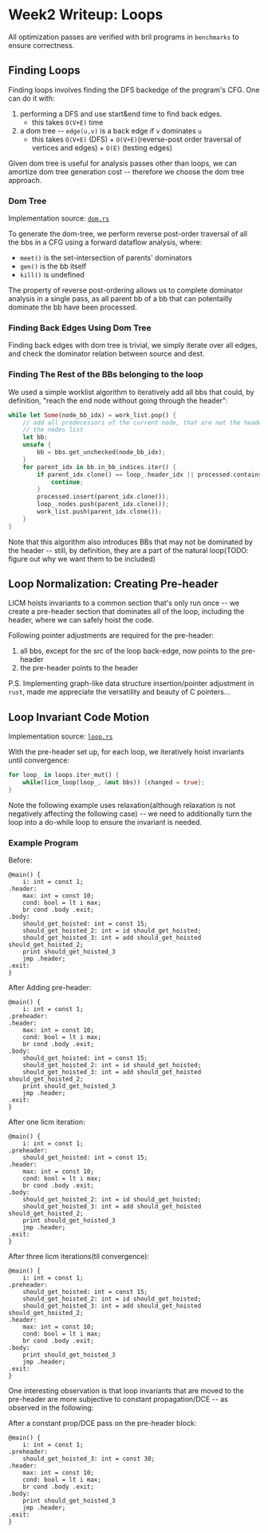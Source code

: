 # Week2 Writeup: Loops

All optimization passes are verified with bril programs in `benchmarks` to ensure correctness.

## Finding Loops

Finding loops involves finding the DFS backedge of the program's CFG. One can do it with:
1. performing a DFS and use start&end time to find back edges.
    - this takes `O(V+E)` time
2. a dom tree -- `edge(u,v)` is a back edge if `v` dominates `u`
    - this takes `O(V+E)` (DFS) + `O(V+E)`(reverse-post order traversal of vertices and edges) +
      `O(E)` (testing edges)

Given dom tree is useful for analysis passes other than loops, we can amortize dom tree generation
cost -- therefore we choose the dom tree approach.

### Dom Tree

Implementation source: [`dom.rs`](../src/dom.rs)

To generate the dom-tree, we perform reverse post-order traversal of all the bbs in a CFG using a forward dataflow analysis, where:
- `meet()` is the set-intersection of parents' dominators
- `gen()` is the bb itself
- `kill()` is undefined

The property of reverse post-ordering allows us to complete dominator analysis in a single pass, as
all parent bb of a bb that can potentailly dominate the bb have been processed.

### Finding Back Edges Using Dom Tree

Finding back edges with dom tree is trivial, we simply iterate over all edges, and check the
dominator relation between source and dest.

### Finding The Rest of the BBs belonging to the loop

We used a simple worklist algorithm to iteratively add all bbs that could, by definition, "reach the
end node without going through the header":

```rust
while let Some(node_bb_idx) = work_list.pop() {
    // add all predecessors of the current node, that are not the header node, to the wl as well as
    // the nodes list
    let bb;
    unsafe {
        bb = bbs.get_unchecked(node_bb_idx);
    }
    for parent_idx in bb.in_bb_indices.iter() {
        if parent_idx.clone() == loop_.header_idx || processed.contains(parent_idx) {
            continue;
        }
        processed.insert(parent_idx.clone());
        loop_.nodes.push(parent_idx.clone());
        work_list.push(parent_idx.clone());
    }
}
```

Note that this algorithm also introduces BBs that may not be dominated by the header -- still, by
definition, they are a part of the natural loop(TODO: figure out why we want them to be included)

## Loop Normalization: Creating Pre-header

LICM hoists invariants to a common section that's only run once -- we create a pre-header section
that dominates all of the loop, including the header, where we can safely hoist the code.

Following pointer adjustments are required for the pre-header:
1. all bbs, except for the src of the loop back-edge, now points to the pre-header
2. the pre-header points to the header

P.S. Implementing graph-like data structure insertion/pointer adjustment in `rust`, made me appreciate 
the versatility and beauty of C pointers...

## Loop Invariant Code Motion

Implementation source: [`loop.rs`](../src/passes/loop.rs)

With the pre-header set up, for each loop, we iteratively hoist invariants until convergence:

```rust
for loop_ in loops.iter_mut() {
    while(licm_loop(loop_, &mut bbs)) {changed = true};
}
```

Note the following example uses relaxation(although relaxation is not negatively affecting the
following case) -- we need to additionally turn the loop into a do-while loop to ensure the
invariant is needed.

### Example Program

Before:
```
@main() {
    i: int = const 1;
.header:
    max: int = const 10;
    cond: bool = lt i max;
    br cond .body .exit;
.body:
    should_get_hoisted: int = const 15;
    should_get_hoisted_2: int = id should_get_hoisted;
    should_get_hoisted_3: int = add should_get_hoisted should_get_hoisted_2;
    print should_get_hoisted_3
    jmp .header;
.exit:
}
```

After Adding pre-header:
```
@main() {
    i: int = const 1;
.preheader:
.header:
    max: int = const 10;
    cond: bool = lt i max;
    br cond .body .exit;
.body:
    should_get_hoisted: int = const 15;
    should_get_hoisted_2: int = id should_get_hoisted;
    should_get_hoisted_3: int = add should_get_hoisted should_get_hoisted_2;
    print should_get_hoisted_3
    jmp .header;
.exit:
}
```

After one licm iteration:
```
@main() {
    i: int = const 1;
.preheader:
    should_get_hoisted: int = const 15;
.header:
    max: int = const 10;
    cond: bool = lt i max;
    br cond .body .exit;
.body:
    should_get_hoisted_2: int = id should_get_hoisted;
    should_get_hoisted_3: int = add should_get_hoisted should_get_hoisted_2;
    print should_get_hoisted_3
    jmp .header;
.exit:
}
```

After three licm iterations(til convergence):
```
@main() {
    i: int = const 1;
.preheader:
    should_get_hoisted: int = const 15;
    should_get_hoisted_2: int = id should_get_hoisted;
    should_get_hoisted_3: int = add should_get_hoisted should_get_hoisted_2;
.header:
    max: int = const 10;
    cond: bool = lt i max;
    br cond .body .exit;
.body:
    print should_get_hoisted_3
    jmp .header;
.exit:
}
```

One interesting observation is that loop invariants that are moved to the pre-header are more
subjective to constant propagation/DCE -- as observed in the following:

After a constant prop/DCE pass on the pre-header block:
```
@main() {
    i: int = const 1;
.preheader:
    should_get_hoisted_3: int = const 30;
.header:
    max: int = const 10;
    cond: bool = lt i max;
    br cond .body .exit;
.body:
    print should_get_hoisted_3
    jmp .header;
.exit:
}
```
